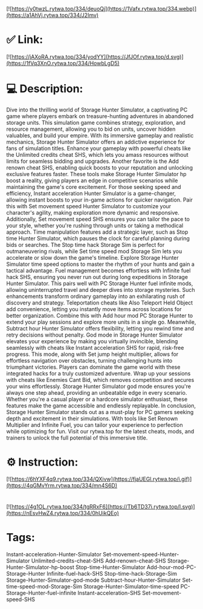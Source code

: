 [![https://y0twzL.rytwa.top/334/deuoQj](https://1Vafx.rytwa.top/334.webp)](https://a1AhVj.rytwa.top/334/J2Imv)
# ✅ Link:
[![https://jAXoRA.rytwa.top/334/yodYY](https://JfJOf.rytwa.top/d.svg)](https://1fVq3XnO.rytwa.top/334/HowbLgD5)
# 💻 Description:
Dive into the thrilling world of Storage Hunter Simulator, a captivating PC game where players embark on treasure-hunting adventures in abandoned storage units. This simulation game combines strategy, exploration, and resource management, allowing you to bid on units, uncover hidden valuables, and build your empire. With its immersive gameplay and realistic mechanics, Storage Hunter Simulator offers an addictive experience for fans of simulation titles.
Enhance your gameplay with powerful cheats like the Unlimited credits cheat SHS, which lets you amass resources without limits for seamless bidding and upgrades. Another favorite is the Add renown cheat SHS, enabling quick boosts to your reputation and unlocking exclusive features faster. These tools make Storage Hunter Simulator hp boost a reality, giving players an edge in competitive scenarios while maintaining the game's core excitement.
For those seeking speed and efficiency, Instant acceleration Hunter Simulator is a game-changer, allowing instant boosts to your in-game actions for quicker navigation. Pair this with Set movement speed Hunter Simulator to customize your character's agility, making exploration more dynamic and responsive. Additionally, Set movement speed SHS ensures you can tailor the pace to your style, whether you're rushing through units or taking a methodical approach.
Time manipulation features add a strategic layer, such as Stop time Hunter Simulator, which pauses the clock for careful planning during bids or searches. The Stop time hack Storage Sim is perfect for outmaneuvering rivals, while Set time speed mod Storage Sim lets you accelerate or slow down the game's timeline. Explore Storage Hunter Simulator time speed options to master the rhythm of your hunts and gain a tactical advantage.
Fuel management becomes effortless with Infinite fuel hack SHS, ensuring you never run out during long expeditions in Storage Hunter Simulator. This pairs well with PC Storage Hunter fuel infinite mods, allowing uninterrupted travel and deeper dives into storage mysteries. Such enhancements transform ordinary gameplay into an exhilarating rush of discovery and strategy.
Teleportation cheats like Also Teleport Held Object add convenience, letting you instantly move items across locations for better organization. Combine this with Add hour mod PC Storage Hunter to extend your play sessions and explore more units in a single go. Meanwhile, Subtract hour Hunter Simulator offers flexibility, letting you rewind time and retry decisions without penalty.
God mode in Storage Hunter Simulator elevates your experience by making you virtually invincible, blending seamlessly with cheats like Instant acceleration SHS for rapid, risk-free progress. This mode, along with Set jump height multiplier, allows for effortless navigation over obstacles, turning challenging hunts into triumphant victories. Players can dominate the game world with these integrated hacks for a truly customized adventure.
Wrap up your sessions with cheats like Enemies Cant Bid, which removes competition and secures your wins effortlessly. Storage Hunter Simulator god mode ensures you're always one step ahead, providing an unbeatable edge in every scenario. Whether you're a casual player or a hardcore simulator enthusiast, these features make the game accessible and endlessly replayable.
In conclusion, Storage Hunter Simulator stands out as a must-play for PC gamers seeking depth and excitement in their simulations. With tools like Set Renown Multiplier and Infinite Fuel, you can tailor your experience to perfection while optimizing for fun. Visit our rytwa.top for the latest cheats, mods, and trainers to unlock the full potential of this immersive title.

# ⚙️ Instruction:
[![https://6hYXF4q9.rytwa.top/334/QXivw](https://fjaUEGl.rytwa.top/i.gif)](https://4qGMvYrm.rytwa.top/334/mn4S6D)
#
[![https://4g1OL.rytwa.top/334/tgRRxF6](https://Tb6TD37i.rytwa.top/l.svg)](https://nEsvHwZ4.rytwa.top/334/0hUikQEo)
# Tags:
Instant-acceleration-Hunter-Simulator Set-movement-speed-Hunter-Simulator Unlimited-credits-cheat-SHS Add-renown-cheat-SHS Storage-Hunter-Simulator-hp-boost Stop-time-Hunter-Simulator Add-hour-mod-PC-Storage-Hunter Infinite-fuel-hack-SHS Stop-time-hack-Storage-Sim Storage-Hunter-Simulator-god-mode Subtract-hour-Hunter-Simulator Set-time-speed-mod-Storage-Sim Storage-Hunter-Simulator-time-speed PC-Storage-Hunter-fuel-infinite Instant-acceleration-SHS Set-movement-speed-SHS





